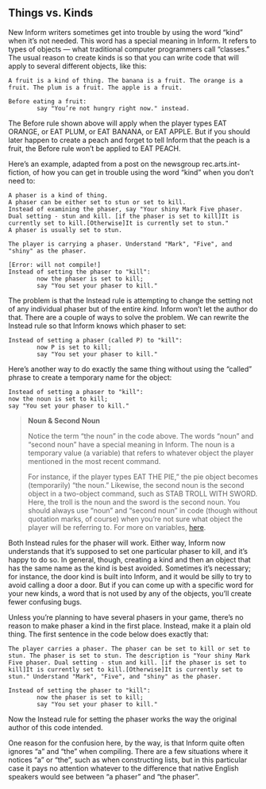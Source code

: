 ## Things vs. Kinds

New Inform writers sometimes get into trouble by using the word “kind” when it’s not needed. This word has a special meaning in Inform. It refers to types of objects — what traditional computer programmers call “classes.” The usual reason to create kinds is so that you can write code that will apply to several different objects, like this:

```inform7
A fruit is a kind of thing. The banana is a fruit. The orange is a fruit. The plum is a fruit. The apple is a fruit.

Before eating a fruit:
        say "You’re not hungry right now." instead.
```

The Before rule shown above will apply when the player types EAT ORANGE, or EAT PLUM, or EAT BANANA, or EAT APPLE. But if you should later happen to create a peach and forget to tell Inform that the peach is a fruit, the Before rule won’t be applied to EAT PEACH.

Here’s an example, adapted from a post on the newsgroup rec.arts.int-fiction, of how you can get in trouble using the word “kind” when you don’t need to:

```inform7
A phaser is a kind of thing.
A phaser can be either set to stun or set to kill.
Instead of examining the phaser, say "Your shiny Mark Five phaser. Dual setting - stun and kill. [if the phaser is set to kill]It is currently set to kill.[Otherwise]It is currently set to stun."
A phaser is usually set to stun.

The player is carrying a phaser. Understand "Mark", "Five", and "shiny" as the phaser.

[Error: will not compile!]
Instead of setting the phaser to "kill":
        now the phaser is set to kill;
        say "You set your phaser to kill."
```

The problem is that the Instead rule is attempting to change the setting not of any individual phaser but of the entire _kind._ Inform won’t let the author do that. There are a couple of ways to solve the problem. We can rewrite the Instead rule so that Inform knows which phaser to set:

```inform7
Instead of setting a phaser (called P) to "kill":
        now P is set to kill;
        say "You set your phaser to kill."
```

Here’s another way to do exactly the same thing without using the “called” phrase to create a temporary name for the object:

```inform7
Instead of setting a phaser to "kill":
now the noun is set to kill;
say "You set your phaser to kill."
```

> **Noun &amp; Second Noun**
>
>Notice the term “the noun” in the code above. The words “noun” and “second noun” have a special meaning in Inform. The noun is a temporary value (a variable) that refers to whatever object the player mentioned in the most recent command.
>
>For instance, if the player types EAT THE PIE,” the pie object becomes (temporarily) “the noun.” Likewise, the second noun is the second object in a two-object command, such as STAB TROLL WITH SWORD. Here, the troll is the noun and the sword is the second noun. You should always use “noun” and “second noun” in code (though without quotation marks, of course) when you’re not sure what object the player will be referring to. For more on variables, [here](../chapter_9_phrasing_&_punctuation/values.md#values).

Both Instead rules for the phaser will work. Either way, Inform now understands that it’s supposed to set one particular phaser to kill, and it’s happy to do so. In general, though, creating a kind and then an object that has the same name as the kind is best avoided. Sometimes it’s necessary; for instance, the door kind is built into Inform, and it would be silly to try to avoid calling a door a door. But if you can come up with a specific word for your new kinds, a word that is not used by any of the objects, you’ll create fewer confusing bugs.

Unless you’re planning to have several phasers in your game, there’s no reason to make phaser a kind in the first place. Instead, make it a plain old thing. The first sentence in the code below does exactly that:

```inform7
The player carries a phaser. The phaser can be set to kill or set to stun. The phaser is set to stun. The description is "Your shiny Mark Five phaser. Dual setting - stun and kill. [if the phaser is set to kill]It is currently set to kill.[Otherwise]It is currently set to stun." Understand "Mark", "Five", and "shiny" as the phaser.

Instead of setting the phaser to "kill":
        now the phaser is set to kill;
        say "You set your phaser to kill."
```

Now the Instead rule for setting the phaser works the way the original author of this code intended.

One reason for the confusion here, by the way, is that Inform quite often ignores “a” and “the” when compiling. There are a few situations where it notices “a” or “the”, such as when constructing lists, but in this particular case it pays no attention whatever to the difference that native English speakers would see between “a phaser” and “the phaser”.
